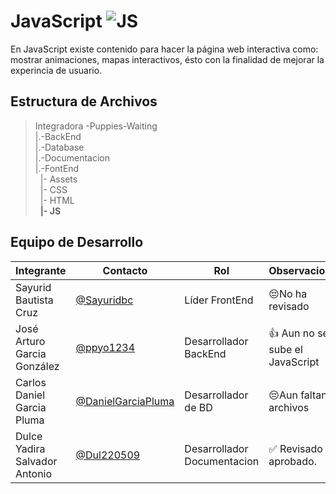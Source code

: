 # JavaScript  ![JS](https://img.shields.io/badge/JavaScript-F7DF1E?style=for-the-badge&logo=javascript&logoColor=black)

En JavaScript existe contenido para hacer la página web interactiva como: mostrar animaciones, mapas interactivos, ésto con la finalidad de mejorar la experincia de usuario.
 

## Estructura de Archivos 

>Integradora -Puppies-Waiting<br>
>|.-BackEnd <br>
>|.-Database <br>
>|.-Documentacion <br>
>|.-FontEnd <br>
>&nbsp;&nbsp;|- Assets <br>
>&nbsp;&nbsp;|- CSS <br>
>&nbsp;&nbsp;|- HTML <br>
>&nbsp;&nbsp;**|- JS** <br>


## Equipo de Desarrollo

|Integrante|Contacto|Rol|Observaciones|
|------------|--------|---|---|
|Sayurid Bautista Cruz|[@Sayuridbc](https://github.com/sayuridbc)|Líder FrontEnd|😔No ha revisado|
|José Arturo Garcia González |[@ppyo1234](https://github.com/ppyo1234)|Desarrollador BackEnd|👍 Aun no se sube el JavaScript|
|Carlos Daniel Garcia Pluma|[@DanielGarciaPluma](https://github.com/DanielGarciaPluma)|Desarrollador de BD|😔Aun faltan archivos|
|Dulce Yadira Salvador Antonio|[@Dul220509](https://github.com/Dul220509)|Desarrollador Documentacion|✅ Revisado y aprobado.|
